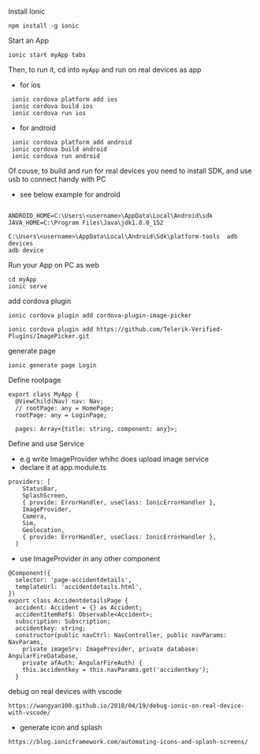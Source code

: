 

Install Ionic

`
npm install -g ionic
`

Start an App

```
ionic start myApp tabs
```

Then, to run it, cd into `myApp` and run on real devices as app
- for ios
```
 ionic cordova platform add ios
 ionic cordova build ios
 ionic cordova run ios
```
- for android
```
 ionic cordova platform add android
 ionic cordova build android
 ionic cordova run android
```

Of couse, to build and run for real devices you need to install SDK, and use usb to connect handy with PC 
- see below example for android

```

ANDROID_HOME=C:\Users\<username>\AppData\Local\Android\sdk
JAVA_HOME=C:\Program Files\Java\jdk1.8.0_152

C:\Users\<username>\AppData\Local\Android\Sdk\platform-tools  adb devices
adb device

```

Run your App on PC as web 
```              
cd myApp
ionic serve
```
add cordova plugin
```
ionic cordova plugin add cordova-plugin-image-picker

ionic cordova plugin add https://github.com/Telerik-Verified-Plugins/ImagePicker.git
```
generate page
```
ionic generate page Login
```
Define rootpage

```
export class MyApp {
  @ViewChild(Nav) nav: Nav;
  // rootPage: any = HomePage;
  rootPage: any = LoginPage;

  pages: Array<{title: string, component: any}>;
```
Define and use Service 

- e.g write ImageProvider whihc does upload image service
- declare it at app.module.ts
```
providers: [
    StatusBar,
    SplashScreen,
    { provide: ErrorHandler, useClass: IonicErrorHandler },
    ImageProvider,
    Camera,
    Sim, 
    Geolocation,
    { provide: ErrorHandler, useClass: IonicErrorHandler },
  ]
```

- use ImageProvider in any other component 

```
@Component({
  selector: 'page-accidentdetails',
  templateUrl: 'accidentdetails.html',
})
export class AccidentdetailsPage {
  accident: Accident = {} as Accident;
  accidentItemRef$: Observable<Accident>;
  subscription: Subscription;
  accidentkey: string;
  constructor(public navCtrl: NavController, public navParams: NavParams,
    private imageSrv: ImageProvider, private database: AngularFireDatabase,
    private afAuth: AngularFireAuth) {
    this.accidentkey = this.navParams.get('accidentkey');
  }

```

debug on real devices with vscode

```
https://wangyan100.github.io/2018/04/19/debug-ionic-on-real-device-with-vscode/
```

- generate icon and splash

```
https://blog.ionicframework.com/automating-icons-and-splash-screens/
```
